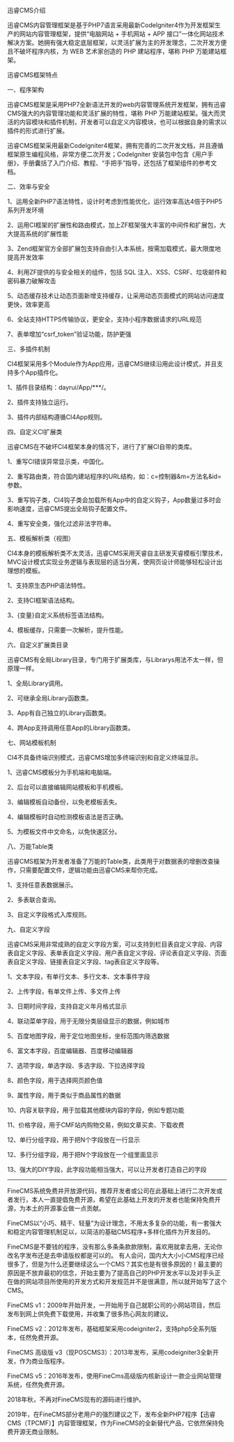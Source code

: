 迅睿CMS介绍

迅睿CMS内容管理框架是基于PHP7语言采用最新CodeIgniter4作为开发框架生产的网站内容管理框架，提供“电脑网站 + 手机网站 + APP 接口”一体化网站技术解决方案。她拥有强大稳定底层框架，以灵活扩展为主的开发理念，二次开发方便且不破坏程序内核，为 WEB 艺术家创造的 PHP 建站程序，堪称 PHP 万能建站框架。



迅睿CMS框架特点

一、程序架构

迅睿CMS框架是采用PHP7全新语法开发的web内容管理系统开发框架，拥有迅睿CMS强大的内容管理功能和灵活扩展的特性，堪称 PHP 万能建站框架。强大而灵活的内容模块和插件机制，开发者可以自定义内容模块，也可以根据自身的需求以插件的形式进行扩展。

迅睿CMS框架采用最新CodeIgniter4框架，拥有完善的二次开发文档，并且遵循框架原生编程风格，非常方便二次开发；CodeIgniter 安装包中包含《用户手册》，手册囊括了入门介绍、教程、“手把手”指导，还包括了框架组件的参考文档。




二、效率与安全

1、运用全新PHP7语法特性，设计时考虑到性能优化，运行效率高达4倍于PHP5系列开发环境

2、运用CI框架的扩展性和路由模式，加上ZF框架强大丰富的中间件和扩展包，大大提高系统的扩展性能

3、Zend框架官方全部扩展包支持自由引入本系统，按需加载模式，最大限度地提高开发效率

4、利用ZF提供的与安全相关的组件，包括 SQL 注入、XSS、CSRF、垃圾邮件和密码暴力破解攻击

5、动态缓存技术让动态页面新增支持缓存，让采用动态页面模式的网站访问速度更快，效率更高

6、全站支持HTTPS传输协议，更安全，支持小程序数据请求的URL规范

7、表单增加“csrf_token”验证功能，防护更强



三、多插件机制

CI4框架采用多个Module作为App应用，迅睿CMS继续沿用此设计模式，并且支持多个App插件化。

1、插件目录结构：dayrui/App/***/。

2、插件支持独立运行。

3、插件内部结构遵循CI4App规则。



四、自定义CI扩展类

迅睿CMS在不破坏CI4框架本身的情况下，进行了扩展CI自带的类库。

1、重写CI错误异常显示类，中国化。

2、重写路由类，符合国内建站程序的URL结构，如：c=控制器&m=方法名&id=参数。

3、重写钩子类，CI4钩子类会加载所有App中的自定义钩子，App数量过多时会影响速度，迅睿CMS提出全局钩子配置文件。

4、重写安全类，强化过滤非法字符串。



五、模板解析类（视图）

CI4本身的模板解析类不太灵活，迅睿CMS采用天睿自主研发天睿模板引擎技术，MVC设计模式实现业务逻辑与表现层的适当分离，使网页设计师能够轻松设计出理想的模板。

1、支持原生态PHP语法特性。

2、支持CI框架语法结构。

3、{变量}自定义系统标签语法结构。

4、模板缓存，只需要一次解析，提升性能。



六、自定义扩展类目录

迅睿CMS有全局Library目录，专门用于扩展类库，与Librarys用法不太一样，但原理一样。

1、全局Library调用。

2、可继承全局Library函数类。

3、App有自己独立的Library函数类。

4、跨App支持调用任意App的Library函数类。



七、网站模板机制

CI4不具备终端识别模式，迅睿CMS增加多终端识别和自定义终端显示。

1、迅睿CMS模板分为手机端和电脑端。

2、后台可以直接编辑网站模板和手机模板。

3、编辑模板自动备份，以免老模板丢失。

4、编辑模板时自动检测模板语法是否正确。

5、为模板文件中文命名，以免快速区分。



八、万能Table类

迅睿CMS框架为开发者准备了万能的Table类，此类用于对数据表的增删改查操作，只需要配置文件，逻辑功能由迅睿CMS来帮你完成。

1、支持任意表数据展示。

2、多表联合查询。

3、自定义字段格式入库规则。



九、自定义字段

迅睿CMS采用非常成熟的自定义字段方案，可以支持到栏目表自定义字段、内容表自定义字段、表单表自定义字段、用户表自定义字段、评论表自定义字段、页面表自定义字段、链接表自定义字段、tag表自定义字段等。

1、文本字段，有单行文本、多行文本、文本事件字段

2、上传字段，有单文件上传、多文件上传

3、日期时间字段，支持自定义年月格式显示

4、联动菜单字段，用于无限分类层级显示的数据，例如城市

5、百度地图字段，用于定位地图坐标，坐标范围内筛选数据

6、富文本字段，百度编辑器、百度移动编辑器

7、选项字段，单选字段、多选字段、下拉选择字段

8、颜色字段，用于选择网页颜色值

9、属性字段，用于类似于商品属性的数据

10、内容关联字段，用于加载其他模块内容的字段，例如专题功能

11、价格字段，用于CMF站内购物交易，例如文章买卖、下载收费

12、单行分组字段，用于把N个字段放在一行显示

12、多行分组字段，用于把N个字段放在一个组里面显示

13、强大的DIY字段，此字段功能相当强大，可以让开发者打造自己的字段




----------------------------------------

FineCMS系统免费并开放源代码，推荐开发者或公司在此基础上进行二次开发或者发行，本人一直提倡免费开源，希望在此基础上开发的开发者也能保持免费开源，为本土的开源事业做一点贡献。

FineCMS以“小巧、精干、轻量”为设计理念，不用太多复杂的功能，有一套强大和稳定内容管理机制足以，以简洁的基础CMS程序+多样化插件为开发目的。 

FineCMS是不要钱的程序，没有那么多条条款款限制，喜欢用就拿去用，无论你改名字发布还是去申请版权都是可以的。 
有人会问，国内大大小小CMS程序已经很多了，但是为什么还要继续这么一个CMS？其实也是有很多原因的！最主要的原因是不放弃最初的信念，开始主要为了提高自己的PHP开发水平以及对手头正在做的网站项目所使用的开发方式和开发规范并不是很满意，所以就开始写了这个CMS。 

FineCMS v1：2009年开始开发，一开始用于自己就职公司的小网站项目，然后发布到网上供免费下载使用，并收集了很多热心网友的建议。 

FineCMS v2：2012年发布，基础框架采用codeigniter2，支持php5全系列版本，任然免费开源。 

FineCMS 高级版 v3（现POSCMS3）：2013年发布，采用codeigniter3全新开发，作为商业版程序。 

FineCMS v5：2016年发布，使用FineCms高级版内核新设计一款企业网站管理系统，任然免费开源。 

2018年秋，不再对FineCMS现有的源码进行维护。 

2019年，在FineCMS部分老用户的强烈建议之下，发布全新PHP7程序【迅睿CMS（TPCMF）】内容管理框架，作为FineCMS的全新替代产品，它依然保持免费开源无商业限制。
